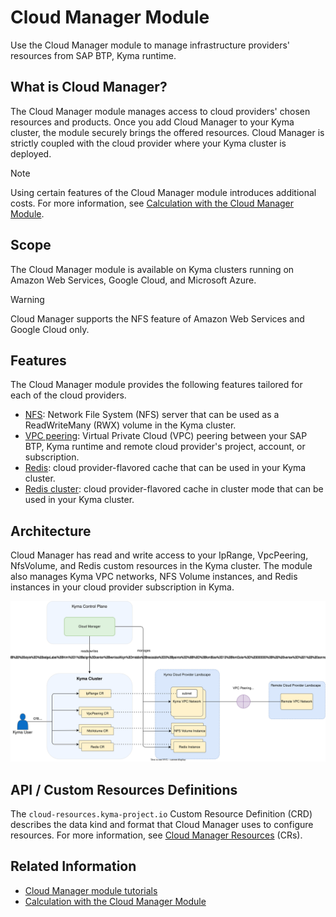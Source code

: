 
# Cloud Manager Module

Use the Cloud Manager module to manage infrastructure providers' resources from SAP BTP, Kyma runtime.

## What is Cloud Manager?

The Cloud Manager module manages access to cloud providers' chosen resources and products. Once you add Cloud Manager to your Kyma cluster, the module securely brings the offered resources. Cloud Manager is strictly coupled with the cloud provider where your Kyma cluster is deployed.

> [!NOTE]
> Using certain features of the Cloud Manager module introduces additional costs. For more information, see [Calculation with the Cloud Manager Module](https://help.sap.com/docs/btp/sap-business-technology-platform-internal/commercial-information-sap-btp-kyma-runtime?state=DRAFT&version=Internal#loioc33bb114a86e474a95db29cfd53f15e6__section_cloud_manager).

## Scope

The Cloud Manager module is available on Kyma clusters running on Amazon Web Services, Google Cloud, and Microsoft Azure.

> [!WARNING]
> Cloud Manager supports the NFS feature of Amazon Web Services and Google Cloud only.

## Features

The Cloud Manager module provides the following features tailored for each of the cloud providers.

* [NFS](./00-20-nfs.md): Network File System (NFS) server that can be used as a ReadWriteMany (RWX) volume in the Kyma cluster.
* [VPC peering](./00-30-vpc-peering.md): Virtual Private Cloud (VPC) peering between your SAP BTP, Kyma runtime and remote cloud provider's project, account, or subscription.
* [Redis](./00-40-redis.md): cloud provider-flavored cache that can be used in your Kyma cluster.
* [Redis cluster](./00-50-redis-cluster.md): cloud provider-flavored cache in cluster mode that can be used in your Kyma cluster.

## Architecture

Cloud Manager has read and write access to your IpRange, VpcPeering, NfsVolume, and Redis custom resources in the Kyma cluster. The module also manages Kyma VPC networks, NFS Volume instances, and Redis instances in your cloud provider subscription in Kyma.

![Cloud Manager Architecture](./assets/cloud-manager-architecture.drawio.svg)

## API / Custom Resources Definitions

The `cloud-resources.kyma-project.io` Custom Resource Definition (CRD) describes the data kind and format that Cloud Manager uses to configure resources. For more information, see [Cloud Manager Resources](./resources/README.md) (CRs).

## Related Information

* [Cloud Manager module tutorials](./tutorials/README.md)
* [Calculation with the Cloud Manager Module](https://help.sap.com/docs/btp/sap-business-technology-platform-internal/commercial-information-sap-btp-kyma-runtime?state=DRAFT&version=Internal#calculation-with-the-cloud-manager-module)
